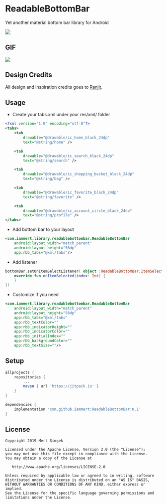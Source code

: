 # ReadableBottomBar
Yet another material bottom bar library for Android

<img src="https://raw.githubusercontent.com/iammert/ReadableBottomBar/master/art/readablebottombar.png"/>

## GIF
<img src="https://raw.githubusercontent.com/iammert/ReadableBottomBar/master/art/preview.gif"/>

## Design Credits
All design and inspiration credits goes to [Ranjit](https://www.uplabs.com/posts/readable-tab-bar-concept).

## Usage

* Create your tabs.xml under your res/xml/ folder
```xml
<?xml version="1.0" encoding="utf-8"?>
<tabs>
    <tab
        drawable="@drawable/ic_home_black_24dp"
        text="@string/home" />

    <tab
        drawable="@drawable/ic_search_black_24dp"
        text="@string/search" />

    <tab
        drawable="@drawable/ic_shopping_basket_black_24dp"
        text="@string/bag" />

    <tab
        drawable="@drawable/ic_favorite_black_24dp"
        text="@string/favorite" />

    <tab
        drawable="@drawable/ic_account_circle_black_24dp"
        text="@string/profile" />
</tabs>
```
* Add bottom bar to your layout
```xml
<com.iammert.library.readablebottombar.ReadableBottomBar
    android:layout_width="match_parent"
    android:layout_height="56dp"
    app:rbb_tabs="@xml/tabs"/>
```
* Add listener
```kotlin
bottomBar.setOnItemSelectListener( object :ReadableBottomBar.ItemSelectListener{
    override fun onItemSelected(index: Int) {
    }
})
```
* Customize if you need
```xml
<com.iammert.library.readablebottombar.ReadableBottomBar
    android:layout_width="match_parent"
    android:layout_height="56dp"
    app:rbb_tabs="@xml/tabs"
    app:rbb_textColor=""
    app:rbb_indicatorHeight=""
    app:rbb_indicatorColor=""
    app:rbb_initialIndex=""
    app:rbb_backgroundColor=""
    app:rbb_textSize=""/>
```

## Setup
```gradle
allprojects {
    repositories {
        ...
        maven { url 'https://jitpack.io' }
    }
}

dependencies {
    implementation 'com.github.iammert:ReadableBottomBar:0.1'
}
```

License
--------


    Copyright 2019 Mert Şimşek

    Licensed under the Apache License, Version 2.0 (the "License");
    you may not use this file except in compliance with the License.
    You may obtain a copy of the License at

       http://www.apache.org/licenses/LICENSE-2.0

    Unless required by applicable law or agreed to in writing, software
    distributed under the License is distributed on an "AS IS" BASIS,
    WITHOUT WARRANTIES OR CONDITIONS OF ANY KIND, either express or implied.
    See the License for the specific language governing permissions and
    limitations under the License.



